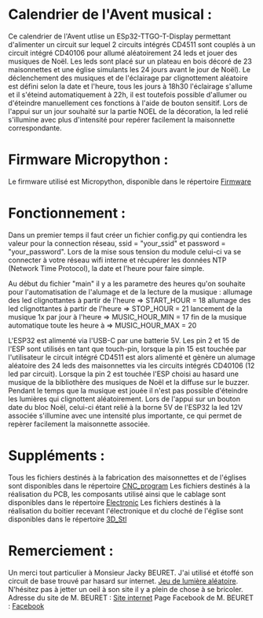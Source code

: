 # Calendrier de l'Avent musical :

Ce calendrier de l'Avent utlise un ESp32-TTGO-T-Display permettant d'alimenter un circuit sur lequel 2 circuits intégrés CD4511 sont couplés à un circuit intégré CD40106 pour allumé aléatoirement 24 leds et jouer des musiques de Noël.
Les leds sont placé sur un plateau en bois décoré de 23 maisonnettes et une église simulants les 24 jours avant le jour de Noël).
Le déclenchement des musiques et de l'éclairage par clignottement aléatoire est défini selon la date et l'heure, tous les jours à 18h30 l'éclairage s'allume et il s'éteind automatiquement à 22h, il est toutefois possible d'allumer ou d'éteindre manuellement ces fonctions à l'aide de bouton sensitif.
Lors de l'appui sur un jour souhaité sur la partie NOEL de la décoration, la led relié s'illumine avec plus d'intensité pour repérer facilement la maisonnette correspondante.

# Firmware Micropython :
Le firmware utilisé est Micropython, disponible dans le répertoire [Firmware](https://github.com/Francois25/Calendrier_avent_musical/tree/main/firmware)

# Fonctionnement :
Dans un premier temps il faut créer un fichier config.py qui contiendra les valeur pour la connection réseau, ssid = "your_ssid" et password = "your_password".
Lors de la mise sous tension du module celui-ci va se connecter à votre réseau wifi interne et récupérer les données NTP (Network Time Protocol), la date et l'heure pour faire simple.

Au début du fichier "main" il y a les parametre des heures qu'on souhaite pour l'automatisation de l'alumage et de la lecture de la musique :
allumage des led clignottantes à partir de l'heure =>   START_HOUR = 18
allumage des led clignottantes à partir de l'heure =>   STOP_HOUR = 21
lancement de la musique 1x par jour à l'heure =>        MUSIC_HOUR_MIN = 17
fin de la musique automatique toute les heure à =>      MUSIC_HOUR_MAX = 20

L'ESP32 est alimenté via l'USB-C par une batterie 5V. Les pin 2 et 15 de l'ESP sont utilisés en tant que touch-pin, lorsque la pin 15 est touchée par l'utilisateur le circuit intégré CD4511 est alors alimenté et gènère un alumage aléatoire des 24 leds des maisonnettes via les circuits intégrés CD40106 (12 led par circuit). Lorsque la pin 2 est touchée l'ESP choisi au hasard une musique de la bibliothère des musiques de Noël et la diffuse sur le buzzer. Pendant le temps que la musique est jouée il n'est pas possible d'éteindre les lumières qui clignottent aléatoirement.
Lors de l'appui sur un bouton date du bloc Noël, celui-ci étant relié à la borne 5V de l'ESP32 la led 12V associée s'illumine avec une intensité plus importante, ce qui permet de repèrer facilement la maisonnette associée.

# Suppléments :
Tous les fichiers destinés à la fabrication des maisonnettes et de l'églises sont disponibles dans le répertoire [CNC_program](https://github.com/Francois25/Calendrier_avent_musical/tree/main/Doc/CNC_program)
Les fichiers destinés à la réalisation du PCB, les composants utilisé ainsi que le cablage sont disponibles dans le répertoire [Electronic](https://github.com/Francois25/Calendrier_avent_musical/tree/main/Doc/Electronic)
Les fichiers destinés à la réalisation du boitier recevant l'électronique et du cloché de l'église sont disponibles dans le répertoire [3D_Stl](https://github.com/Francois25/Calendrier_avent_musical/tree/main/Doc/3D_stl)

# Remerciement :
Un merci tout particulier à Monsieur Jacky BEURET. J'ai utilisé et étoffé son circuit de base trouvé par hasard sur internet. [Jeu de lumière aléatoire](http://www.electronique-3d.fr/Jeu_de_lumiere_aleatoire.html). N'hésitez pas à jetter un oeil à son site il y a plein de chose à se bricoler.
Adresse du site de M. BEURET : [Site internet](http://www.electronique-3d.fr/index.html)
Page Facebook de M. BEURET : [Facebook](https://www.facebook.com/profile.php?id=100054204263511)
